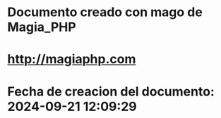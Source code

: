 # 
# Documento creado con mago de Magia_PHP 
# http://magiaphp.com 
# Fecha de creacion del documento: 2024-09-21 12:09:29 
